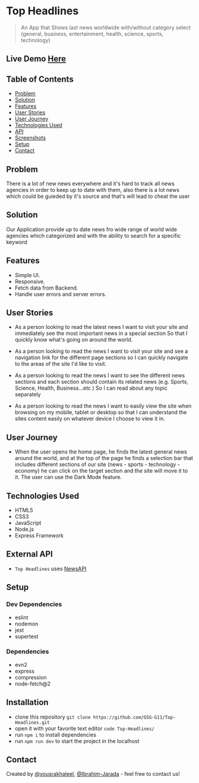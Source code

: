 # Top Headlines
>An App that Shows last news worldwide with/without category select (general, business, entertainment, health, science, sports, technology)

## Live Demo [Here](https://top-headlines-news.herokuapp.com/)

## Table of Contents
- [Problem](#problem)
- [Solution](#solution)
- [Features](#features)
- [User Stories](#user-stories)
- [User Journey](#user-journey)
- [Technologies Used](#technologies-used)
- [API](#api)
- [Screenshots](#screenshots)
- [Setup](#setup)
- [Contact](#contact)

## Problem <span id="problem"></span>
There is a lot of new news everywhere and it's hard to track all news agencies in order to keep up to date with them, also there is a lot news which could be guieded by it's source and that's will lead to cheat the user  

## Solution <span id="solution"></span>
Our Application provide up to date news fro wide range of world wide agencies which categorized and with the ability to search for a specific keyword

## Features <span id="features"></span>
- Simple UI.
- Responsive.
- Fetch data from Backend.
- Handle user errors and server errors.

## User Stories <span id="user-stories"></span>
* As a person looking to read the latest news
    I want to visit your site and immediately see the most important news in a special section
    So that I quickly know what's going on around the world.
    
* As a person looking to read the news
   I want to visit your site and see a navigation link for the different page sections
   so I can quickly navigate to the areas of the site I'd like to visit.
 
*  As a person looking to read the news
   I want to see the different news sections and each section should contain its related news (e.g. Sports, Science, Health, Business...etc )
   So I can read about any topic separately
   
* As a person looking to read the news
  I want to easily view the site when browsing on my mobile, tablet or desktop
   so that I can understand the sites content easily on whatever device I choose to view it in.

## User Journey <span id="user-journey"></span>
- When the user opens the home page, he finds the latest general news around the world, and at the top of the page he finds a selection bar that includes different sections of our site (news - sports - technology - economy) he can click on the target section and the site will move it to it.
The user can use the Dark Mode feature.

## Technologies Used <span id="technologies-used"></span>
- HTML5
- CSS3
- JavaScript
- Node.js
- Express Framework

## External API <span id="api"></span>
- `Top Headlines` uses [NewsAPI](https://newsapi.org/)


## Setup <span id="setup"></span>
### Dev Dependencies
- eslint
- nodemon
- jest
- supertest

### Dependencies
- evn2
- express
- compression
- node-fetch@2

## Installation <span id="installation"></span>
- clone this repository `git clone https://github.com/GSG-G11/Top-Headlines.git`
- open it with your favorite text editor `code Top-Headlines/`
- run `npm i` to install dependencies
- run `npm run dev` to start the project in the localhost


## Contact <span id="contact"></span>
Created by [@yousrakhaleel](https://github.com/yousrakhaleel), [@Ibrahim-Jarada](https://github.com/Ibrahim-Jarada) - feel free to contact us!
